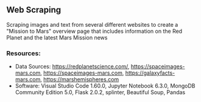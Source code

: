 ## Web Scraping
Scraping images and text from several different websites to create a "Mission to Mars" overview page that includes information on the Red Planet and the latest Mars Mission news

### Resources:
- Data Sources: https://redplanetscience.com/, https://spaceimages-mars.com, https://spaceimages-mars.com, https://galaxyfacts-mars.com, https://marshemispheres.com
- Software: Visual Studio Code 1.60.0, Jupyter Notebook 6.3.0, MongoDB Community Edition 5.0, Flask 2.0.2, splinter, Beautiful Soup, Pandas 
